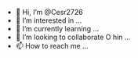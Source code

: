 - 👋 Hi, I’m @Cesr2726
- 👀 I’m interested in ...
- 🌱 I’m currently learning ...
- 💞️ I’m looking to collaborate O hin ...
- 📫 How to reach me ...

<!---
Cesr2726/Cesr2726 is a ✨ special ✨ repository because its `README.md` (this file) appears on your GitHub profile.
You can click the Preview link to take a look at your changes.
--->
